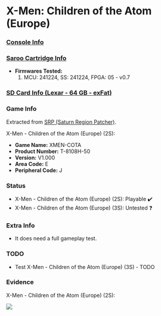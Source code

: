 # X-Men: Children of the Atom (Europe)

### [Console Info](../../../../../Info/Consoles/VA13/README.md)

### [Saroo Cartridge Info](../../../../../Info/Cartridges/GuangzhouSanStarOnlineShop/1.6/README.md)

- <b>Firmwares Tested:</b>
  1. MCU: 241224, SS: 241224, FPGA: 05 - v0.7

### [SD Card Info (Lexar - 64 GB - exFat)](../../../../../Info/SdCards/Lexar/64GB/exfat/README.md)

### Game Info

Extracted from [SRP (Saturn Region Patcher)](https://segaxtreme.net/resources/saturn-region-patcher.81/download).

X-Men - Children of the Atom (Europe) (2S):

- <b>Game Name:</b> XMEN-COTA
- <b>Product Number:</b> T-8108H-50
- <b>Version:</b> V1.000
- <b>Area Code:</b> E
- <b>Peripheral Code:</b> J

### Status

- X-Men - Children of the Atom (Europe) (2S): Playable :heavy_check_mark:
- X-Men - Children of the Atom (Europe) (3S): Untested :question:

### Extra Info

- It does need a full gameplay test.

### TODO

- Test X-Men - Children of the Atom (Europe) (3S) - TODO

### Evidence

X-Men - Children of the Atom (Europe) (2S):

[![](https://img.youtube.com/vi/L7OFn71lZw4/0.jpg)](https://www.youtube.com/watch?v=L7OFn71lZw4)
